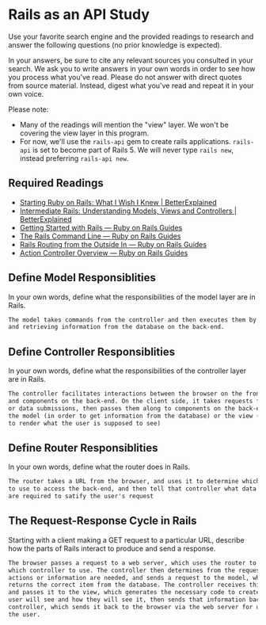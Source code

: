# Rails as an API Study

Use your favorite search engine and the provided readings to research and answer
the following questions (no prior knowledge is expected).

In your answers, be sure to cite any relevant sources you consulted in your
search. We ask you to write answers in your own words in order to see how you
process what you've read. Please do not answer with direct quotes from source
material. Instead, digest what you've read and repeat it in your own voice.

Please note:

-   Many of the readings will mention the "view" layer. We won't be covering the
    view layer in this program.
-   For now, we'll use the `rails-api` gem to create rails applications.
    `rails-api` is set to become part of Rails 5. We will never type `rails
    new`, instead preferring `rails-api new`.

## Required Readings

-   [Starting Ruby on Rails: What I Wish I Knew | BetterExplained](http://betterexplained.com/articles/starting-ruby-on-rails-what-i-wish-i-knew/)
-   [Intermediate Rails: Understanding Models, Views and Controllers | BetterExplained](http://betterexplained.com/articles/intermediate-rails-understanding-models-views-and-controllers/)
-   [Getting Started with Rails — Ruby on Rails Guides](http://guides.rubyonrails.org/getting_started.html)
-   [The Rails Command Line — Ruby on Rails Guides](http://guides.rubyonrails.org/command_line.html)
-   [Rails Routing from the Outside In — Ruby on Rails Guides](http://guides.rubyonrails.org/routing.html)
-   [Action Controller Overview — Ruby on Rails Guides](http://guides.rubyonrails.org/action_controller_overview.html)

## Define Model Responsiblities

In your own words, define what the responsibilities of the model layer are in
Rails.

```md
The model takes commands from the controller and then executes them by finding
and retrieving information from the database on the back-end.
```

## Define Controller Responsiblities

In your own words, define what the responsibilities of the controller layer are
in Rails.

```md
The controller facilitates interactions between the browser on the front-end,
and components on the back-end. On the client side, it takes requests for information
or data submissions, then passes them along to components on the back-end, either
the model (in order to get information from the database) or the view (in order
to render what the user is supposed to see)
```

## Define Router Responsiblities

In your own words, define what the router does in Rails.

```md
The router takes a URL from the browser, and uses it to determine which controller
to use to access the back-end, and then tell that controller what data or actions
are required to satify the user's request
```

## The Request-Response Cycle in Rails

Starting with a client making a GET request to a particular URL, describe how
the parts of Rails interact to produce and send a response.

```md
The browser passes a request to a web server, which uses the router to determine
which controller to use. The controller then determines from the request what
actions or information are needed, and sends a request to the model, which then
returns the correct item from the database. The controller receives this information
and passes it to the view, which generates the necessary code to create what the
user will see and how they will see it, then sends that information back to the
controller, which sends it back to the browser via the web server for use by
the user.
```
